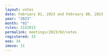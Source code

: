 ```yaml
---
layout: votes
date: February 01, 2023 and February 08, 2023
year: "2023"
month: "02"
rules: 3152013
permalink: meetings/2023/02/votes
registered: 33
ooe: 34
imove: 31
---
```

